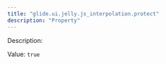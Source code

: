 ```yaml
---
title: "glide.ui.jelly.js_interpolation.protect"
description: "Property"
---
```


Description: 

Value: `true`